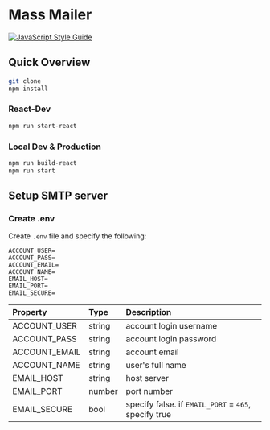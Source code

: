 # Mass Mailer

[![JavaScript Style Guide](https://img.shields.io/badge/code_style-standard-brightgreen.svg)](https://standardjs.com)

## Quick Overview 

```sh
git clone
npm install
```
### React-Dev

```sh
npm run start-react
```

### Local Dev & Production

```sh
npm run build-react
npm run start
```

## Setup SMTP server

### Create .env

Create `.env` file and specify the following:

```
ACCOUNT_USER=
ACCOUNT_PASS=
ACCOUNT_EMAIL=
ACCOUNT_NAME=
EMAIL_HOST=
EMAIL_PORT=
EMAIL_SECURE=
```

Property	|	Type	|	Description
:-----------------------|:--------------|:--------------------------------
ACCOUNT_USER	|	string	|	account login username 
ACCOUNT_PASS | string  | account login password 
ACCOUNT_EMAIL	|	string	|	account email
ACCOUNT_NAME | string | user's full name
EMAIL_HOST	|	string	|	host server 
EMAIL_PORT | number | port number
EMAIL_SECURE	|	bool |	specify false. if `EMAIL_PORT` = `465`, specify true
